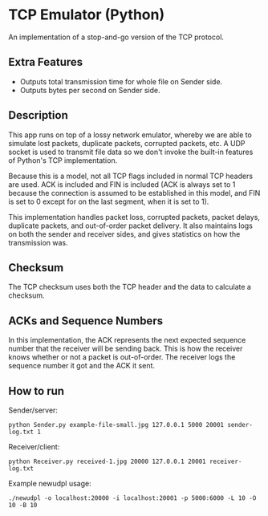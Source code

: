 TCP Emulator (Python)
=====================
An implementation of a stop-and-go version of the TCP protocol.

Extra Features
--------------
 - Outputs total transmission time for whole file on Sender side.
 - Outputs bytes per second on Sender side.

Description
-----------
This app runs on top of a lossy network emulator, whereby we are able to simulate lost packets, duplicate packets, corrupted packets, etc. A UDP socket is used to transmit file data so we don't invoke the built-in features of Python's TCP implementation.

Because this is a model, not all TCP flags included in normal TCP headers are used. ACK is included and FIN is included (ACK is always set to 1 because the connection is assumed to be established in this model, and FIN is set to 0 except for on the last segment, when it is set to 1).

This implementation handles packet loss, corrupted packets, packet delays, duplicate packets, and out-of-order packet delivery. It also maintains logs on both the sender and receiver sides, and gives statistics on how the transmission was.

Checksum
--------
The TCP checksum uses both the TCP header and the data to calculate a checksum.

ACKs and Sequence Numbers
-------------------------
In this implementation, the ACK represents the next expected sequence number that the receiver will be sending back. This is how the receiver knows whether or not a packet is out-of-order. The receiver logs the sequence number it got and the ACK it sent.

How to run
----------
Sender/server:
```
python Sender.py example-file-small.jpg 127.0.0.1 5000 20001 sender-log.txt 1
```

Receiver/client:
```
python Receiver.py received-1.jpg 20000 127.0.0.1 20001 receiver-log.txt
```

Example newudpl usage:
```
./newudpl -o localhost:20000 -i localhost:20001 -p 5000:6000 -L 10 -O 10 -B 10
```
